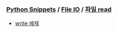 ### [Python Snippets](../../README.md) / [File IO](../README.md) / [파일 read ](README.md)
- [ write 예제](%20write%20예제.md)